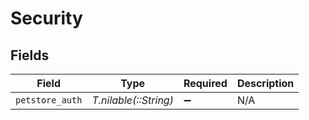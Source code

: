 # Security


## Fields

| Field                 | Type                  | Required              | Description           |
| --------------------- | --------------------- | --------------------- | --------------------- |
| `petstore_auth`       | *T.nilable(::String)* | :heavy_minus_sign:    | N/A                   |
